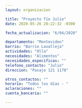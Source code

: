 ```yaml
---
layout: organizacion

title: "Proyecto Tío Julio"
date: 2020-05-26 20:22:32 -0300

fecha_actualizacion: "6/04/2020"

departamento: "Montevideo"
barrio: "Barrio Lavalleja"
actividades: "Olla"
necesidades: "Alimentos"
necesidades_especificas: ""
telefono_contacto: "Julio"
direccion: "Pasaje 121 1178"

otros_contactos: ""
horario: "Todos los días - "
aclaraciones: ""
cuenta_bancaria: ""

---
```

